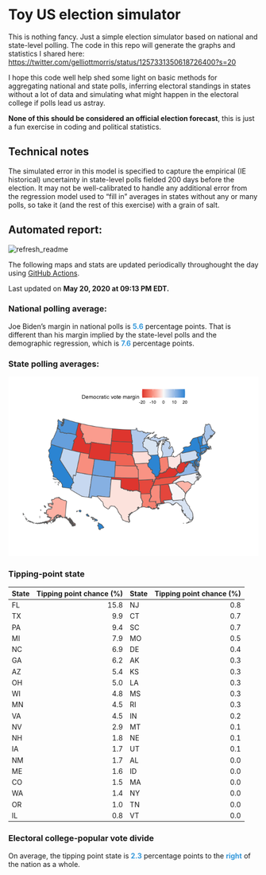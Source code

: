 Toy US election simulator
================

This is nothing fancy. Just a simple election simulator based on
national and state-level polling. The code in this repo will generate
the graphs and statistics I shared here:
<https://twitter.com/gelliottmorris/status/1257331350618726400?s=20>

I hope this code well help shed some light on basic methods for
aggregating national and state polls, inferring electoral standings in
states without a lot of data and simulating what might happen in the
electoral college if polls lead us astray.

**None of this should be considered an official election forecast**,
this is just a fun exercise in coding and political statistics.

## Technical notes

The simulated error in this model is specified to capture the empirical
(IE historical) uncertainty in state-level polls fielded 200 days before
the election. It may not be well-calibrated to handle any additional
error from the regression model used to “fill in” averages in states
without any or many polls, so take it (and the rest of this exercise)
with a grain of salt.

## Automated report:

![refresh\_readme](https://github.com/elliottmorris/toy-us-election-simulator/workflows/refresh_readme/badge.svg)

The following maps and stats are updated periodically throughought the
day using [GitHub Actions](https://github.com/features/actions).

Last updated on **May 20, 2020 at 09:13 PM EDT.**

### National polling average:

Joe Biden’s margin in national polls is
**<span style="color: #3498DB;">5.6</span>** percentage points. That is
different than his margin implied by the state-level polls and the
demographic regression, which is
**<span style="color: #3498DB;">7.6</span>** percentage points.

### State polling averages:

![](README_files/figure-gfm/unnamed-chunk-2-1.png)<!-- -->

### Tipping-point state

| State | Tipping point chance (%) | State | Tipping point chance (%) |
| :---- | -----------------------: | :---- | -----------------------: |
| FL    |                     15.8 | NJ    |                      0.8 |
| TX    |                      9.9 | CT    |                      0.7 |
| PA    |                      9.4 | SC    |                      0.7 |
| MI    |                      7.9 | MO    |                      0.5 |
| NC    |                      6.9 | DE    |                      0.4 |
| GA    |                      6.2 | AK    |                      0.3 |
| AZ    |                      5.4 | KS    |                      0.3 |
| OH    |                      5.0 | LA    |                      0.3 |
| WI    |                      4.8 | MS    |                      0.3 |
| MN    |                      4.5 | RI    |                      0.3 |
| VA    |                      4.5 | IN    |                      0.2 |
| NV    |                      2.9 | MT    |                      0.1 |
| NH    |                      1.8 | NE    |                      0.1 |
| IA    |                      1.7 | UT    |                      0.1 |
| NM    |                      1.7 | AL    |                      0.0 |
| ME    |                      1.6 | ID    |                      0.0 |
| CO    |                      1.5 | MA    |                      0.0 |
| WA    |                      1.4 | NY    |                      0.0 |
| OR    |                      1.0 | TN    |                      0.0 |
| IL    |                      0.8 | VT    |                      0.0 |

### Electoral college-popular vote divide

On average, the tipping point state is
**<span style="color: #3498DB;">2.3</span>** percentage points to the
**<span style="color: #3498DB;">right</span>** of the nation as a whole.
